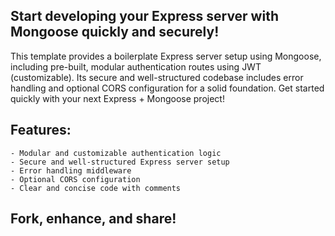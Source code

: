 ## Start developing your Express server with Mongoose quickly and securely!

This template provides a boilerplate Express server setup using Mongoose, including pre-built, modular authentication routes using JWT (customizable). Its secure and well-structured codebase includes error handling and optional CORS configuration for a solid foundation. Get started quickly with your next Express + Mongoose project!

## Features:

    - Modular and customizable authentication logic
    - Secure and well-structured Express server setup
    - Error handling middleware
    - Optional CORS configuration
    - Clear and concise code with comments

## Fork, enhance, and share!